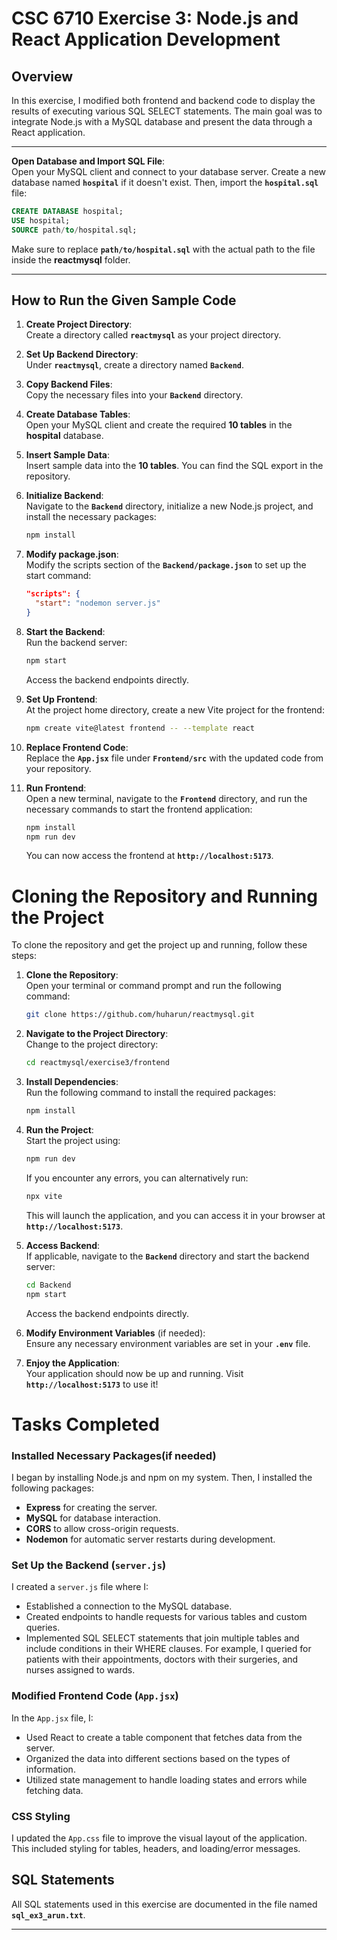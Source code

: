 # **CSC 6710 Exercise 3: Node.js and React Application Development**

## **Overview**
In this exercise, I modified both frontend and backend code to display the results of executing various SQL SELECT statements. The main goal was to integrate Node.js with a MySQL database and present the data through a React application.

---

**Open Database and Import SQL File**:  
   Open your MySQL client and connect to your database server. Create a new database named **`hospital`** if it doesn't exist. Then, import the **`hospital.sql`** file:
   ```sql
   CREATE DATABASE hospital;
   USE hospital;
   SOURCE path/to/hospital.sql;
   ```
   Make sure to replace **`path/to/hospital.sql`** with the actual path to the file inside the **reactmysql** folder.

---

## **How to Run the Given Sample Code**

1. **Create Project Directory**:  
   Create a directory called **`reactmysql`** as your project directory.

2. **Set Up Backend Directory**:  
   Under **`reactmysql`**, create a directory named **`Backend`**.

3. **Copy Backend Files**:  
   Copy the necessary files into your **`Backend`** directory.

4. **Create Database Tables**:  
   Open your MySQL client and create the required **10 tables** in the **hospital** database.

5. **Insert Sample Data**:  
   Insert sample data into the **10 tables**. You can find the SQL export in the repository.

6. **Initialize Backend**:  
   Navigate to the **`Backend`** directory, initialize a new Node.js project, and install the necessary packages:
   ```bash
   npm install
   ```

7. **Modify package.json**:  
   Modify the scripts section of the **`Backend/package.json`** to set up the start command:
   ```json
   "scripts": {
     "start": "nodemon server.js"
   }
   ```

8. **Start the Backend**:  
   Run the backend server:
   ```bash
   npm start
   ```
   Access the backend endpoints directly.

9. **Set Up Frontend**:  
   At the project home directory, create a new Vite project for the frontend:
   ```bash
   npm create vite@latest frontend -- --template react
   ```

10. **Replace Frontend Code**:  
    Replace the **`App.jsx`** file under **`Frontend/src`** with the updated code from your repository.

11. **Run Frontend**:  
    Open a new terminal, navigate to the **`Frontend`** directory, and run the necessary commands to start the frontend application:
    ```bash
    npm install
    npm run dev
    ```
    You can now access the frontend at **`http://localhost:5173`**.


# Cloning the Repository and Running the Project

To clone the repository and get the project up and running, follow these steps:

1. **Clone the Repository**:  
   Open your terminal or command prompt and run the following command:
   ```bash
   git clone https://github.com/huharun/reactmysql.git
   ```

2. **Navigate to the Project Directory**:  
   Change to the project directory:
   ```bash
   cd reactmysql/exercise3/frontend
   ```

3. **Install Dependencies**:  
   Run the following command to install the required packages:
   ```bash
   npm install
   ```

4. **Run the Project**:  
   Start the project using:
   ```bash
   npm run dev
   ```
   If you encounter any errors, you can alternatively run:
   ```bash
   npx vite
   ```
   This will launch the application, and you can access it in your browser at **`http://localhost:5173`**.

5. **Access Backend**:  
   If applicable, navigate to the **`Backend`** directory and start the backend server:
   ```bash
   cd Backend
   npm start
   ```
   Access the backend endpoints directly.

6. **Modify Environment Variables** (if needed):  
   Ensure any necessary environment variables are set in your **`.env`** file.

7. **Enjoy the Application**:  
   Your application should now be up and running. Visit **`http://localhost:5173`** to use it!



# **Tasks Completed**

### **Installed Necessary Packages**(if needed)
I began by installing Node.js and npm on my system. Then, I installed the following packages:
- **Express** for creating the server.
- **MySQL** for database interaction.
- **CORS** to allow cross-origin requests.
- **Nodemon** for automatic server restarts during development.

### **Set Up the Backend (`server.js`)**
I created a `server.js` file where I:
- Established a connection to the MySQL database.
- Created endpoints to handle requests for various tables and custom queries.
- Implemented SQL SELECT statements that join multiple tables and include conditions in their WHERE clauses. For example, I queried for patients with their appointments, doctors with their surgeries, and nurses assigned to wards.

### **Modified Frontend Code (`App.jsx`)**
In the `App.jsx` file, I:
- Used React to create a table component that fetches data from the server.
- Organized the data into different sections based on the types of information.
- Utilized state management to handle loading states and errors while fetching data.

### **CSS Styling**
I updated the `App.css` file to improve the visual layout of the application. This included styling for tables, headers, and loading/error messages.

## **SQL Statements**
All SQL statements used in this exercise are documented in the file named **`sql_ex3_arun.txt`**.

---
